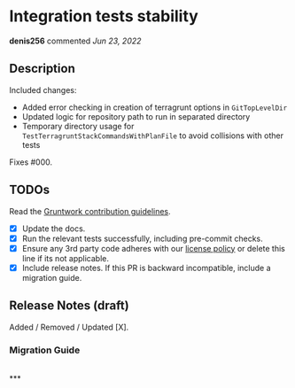 # Integration tests stability

**denis256** commented *Jun 23, 2022*

<!-- Prepend '[WIP]' to the title if this PR is still a work-in-progress. Remove it when it is ready for review! -->

## Description

Included changes:
  * Added error checking in creation of terragrunt options in `GitTopLevelDir`
  * Updated logic for repository path to run in separated directory
  * Temporary directory usage for `TestTerragruntStackCommandsWithPlanFile` to avoid collisions with other tests


Fixes #000.

<!-- Description of the changes introduced by this PR. -->

## TODOs

Read the [Gruntwork contribution guidelines](https://gruntwork.notion.site/Gruntwork-Coding-Methodology-02fdcd6e4b004e818553684760bf691e).

- [x] Update the docs.
- [x] Run the relevant tests successfully, including pre-commit checks.
- [x] Ensure any 3rd party code adheres with our [license policy](https://www.notion.so/gruntwork/Gruntwork-licenses-and-open-source-usage-policy-f7dece1f780341c7b69c1763f22b1378) or delete this line if its not applicable.
- [x] Include release notes. If this PR is backward incompatible, include a migration guide.

## Release Notes (draft)

<!-- One-line description of the PR that can be included in the final release notes. -->
Added / Removed / Updated [X].

### Migration Guide

<!-- Important: If you made any backward incompatible changes, then you must write a migration guide! -->


<br />
***


